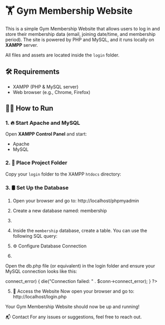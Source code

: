 # 🏋️ Gym Membership Website

This is a simple Gym Membership Website that allows users to log in and store their membership data (email, joining date/time, and membership period). The site is powered by PHP and MySQL, and it runs locally on **XAMPP** server.


All files and assets are located inside the `login` folder.

## 🛠️ Requirements

- XAMPP (PHP & MySQL server)
- Web browser (e.g., Chrome, Firefox)

## 🧑‍💻 How to Run

### 1. 🔥 Start Apache and MySQL
Open **XAMPP Control Panel** and start:
- Apache
- MySQL

### 2. 📂 Place Project Folder

Copy your `login` folder to the XAMPP `htdocs` directory:


### 3. 🛢️ Set Up the Database

1. Open your browser and go to: http://localhost/phpmyadmin

2. Create a new database named: membership
3. 
3. Inside the `membership` database, create a table. You can use the following SQL query:

4. ⚙️ Configure Database Connection
5. 
Open the db.php file (or equivalent) in the login folder and ensure your MySQL connection looks like this:
<?php
$host = "localhost";
$user = "root";
$password = "";
$database = "membership";

$conn = new mysqli($host, $user, $password, $database);

if ($conn->connect_error) {
    die("Connection failed: " . $conn->connect_error);
}
?>
5. 🧪 Access the Website
Now open your browser and go to: http://localhost/login.php

Your Gym Membership Website should now be up and running!

📬 Contact
For any issues or suggestions, feel free to reach out.




